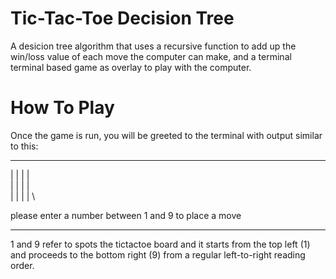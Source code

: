 # Tic-Tac-Toe Decision Tree
A desicion tree algorithm that uses a recursive function to add up the win/loss value of each move the computer can make, and a terminal terminal based game as overlay to play with the computer.

# How To Play
Once the game is run, you will be greeted to the terminal with output similar to this:

------------------------------------------------------
  | | | | \
  | | | | \
  | | | | \
  
please enter a number between 1 and 9 to place a move

-------------------------------------------------------
1 and 9 refer to spots the tictactoe board and it starts from the top left (1) and proceeds to the bottom right (9) from a regular left-to-right reading order.
